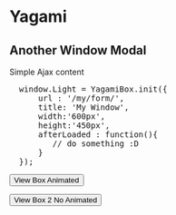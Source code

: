 Yagami
======

<h2>Another Window Modal </h2>

Simple Ajax content

<pre>
  window.Light = YagamiBox.init({
      url : '/my/form/',
      title: 'My Window',
      width:'600px',
      height:'450px',
      afterLoaded : function(){
         // do something :D
      }
  });
</pre>


<button id="openBox"> View Box Animated</button>

<button id="openBox2"> View Box 2 No Animated</button>


<script type="text/javascript">

$('#openBox').click(function(){

var LBox = TheLigthBox.init({
url : 'remote.html',
title:'The Box is Yagami',
width:'1000px',
height:'500px',
animated:true,
onBeForeOpen : function(){
console.log(this);
}
});
});

$('#openBox2').click(function(){

var LBox = TheLigthBox.init({
url : 'remote.html',
title:'Yagami Box',
width:'1000px',
height:'500px',
autohide:true,
onBeForeOpen : function(){
console.log(this);
}
});
});


</script>

